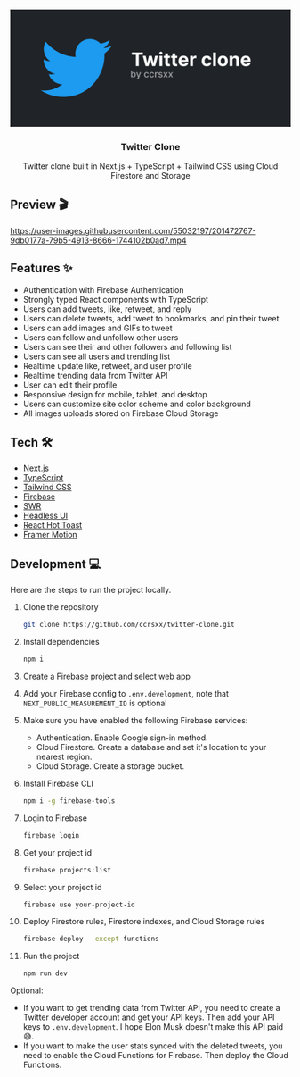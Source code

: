 <br />

![](/.github/assets/presentation.png)

<h3 align="center">Twitter Clone</h2>

<p align="center">
  Twitter clone built in Next.js + TypeScript + Tailwind CSS using Cloud Firestore and Storage
</p>

## Preview 🎬

https://user-images.githubusercontent.com/55032197/201472767-9db0177a-79b5-4913-8666-1744102b0ad7.mp4

## Features ✨

- Authentication with Firebase Authentication
- Strongly typed React components with TypeScript
- Users can add tweets, like, retweet, and reply
- Users can delete tweets, add tweet to bookmarks, and pin their tweet
- Users can add images and GIFs to tweet
- Users can follow and unfollow other users
- Users can see their and other followers and following list
- Users can see all users and trending list
- Realtime update like, retweet, and user profile
- Realtime trending data from Twitter API
- User can edit their profile
- Responsive design for mobile, tablet, and desktop
- Users can customize site color scheme and color background
- All images uploads stored on Firebase Cloud Storage

## Tech 🛠

- [Next.js](https://nextjs.org)
- [TypeScript](https://www.typescriptlang.org)
- [Tailwind CSS](https://tailwindcss.com)
- [Firebase](https://firebase.google.com)
- [SWR](https://swr.vercel.app)
- [Headless UI](https://headlessui.com)
- [React Hot Toast](https://react-hot-toast.com)
- [Framer Motion](https://framer.com)

## Development 💻

Here are the steps to run the project locally.

1. Clone the repository

   ```bash
   git clone https://github.com/ccrsxx/twitter-clone.git
   ```

1. Install dependencies

   ```bash
   npm i
   ```

1. Create a Firebase project and select web app

1. Add your Firebase config to `.env.development`, note that `NEXT_PUBLIC_MEASUREMENT_ID` is optional

1. Make sure you have enabled the following Firebase services:

   - Authentication. Enable Google sign-in method.
   - Cloud Firestore. Create a database and set it's location to your nearest region.
   - Cloud Storage. Create a storage bucket.

1. Install Firebase CLI

   ```bash
   npm i -g firebase-tools
   ```

1. Login to Firebase

   ```bash
   firebase login
   ```

1. Get your project id

   ```bash
   firebase projects:list
   ```

1. Select your project id

   ```bash
   firebase use your-project-id
   ```

1. Deploy Firestore rules, Firestore indexes, and Cloud Storage rules

   ```bash
   firebase deploy --except functions
   ```

1. Run the project

   ```bash
   npm run dev
   ```

Optional:

- If you want to get trending data from Twitter API, you need to create a Twitter developer account and get your API keys. Then add your API keys to `.env.development`. I hope Elon Musk doesn't make this API paid 😅.
- If you want to make the user stats synced with the deleted tweets, you need to enable the Cloud Functions for Firebase. Then deploy the Cloud Functions.
